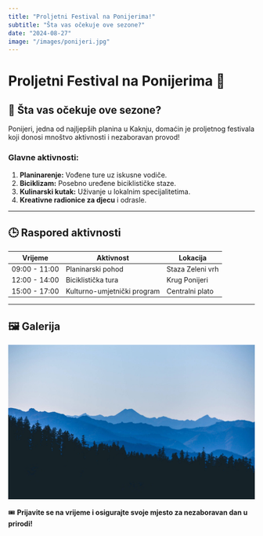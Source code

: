 ```yaml
---
title: "Proljetni Festival na Ponijerima!"
subtitle: "Šta vas očekuje ove sezone?"
date: "2024-08-27"
image: "/images/ponijeri.jpg"
---
```


# **Proljetni Festival na Ponijerima 🎉**

## 🌄 **Šta vas očekuje ove sezone?**

Ponijeri, jedna od najljepših planina u Kaknju, domaćin je proljetnog festivala koji donosi mnoštvo aktivnosti i nezaboravan provod!

### **Glavne aktivnosti:**

1. **Planinarenje:** Vođene ture uz iskusne vodiče.
2. **Biciklizam:** Posebno uređene biciklističke staze.
3. **Kulinarski kutak:** Uživanje u lokalnim specijalitetima.
4. **Kreativne radionice za djecu** i odrasle.

---

## 🕒 **Raspored aktivnosti**

| Vrijeme       | Aktivnost                   | Lokacija         |
| ------------- | --------------------------- | ---------------- |
| 09:00 - 11:00 | Planinarski pohod           | Staza Zeleni vrh |
| 12:00 - 14:00 | Biciklistička tura          | Krug Ponijeri    |
| 15:00 - 17:00 | Kulturno-umjetnički program | Centralni plato  |

---

## 🖼️ **Galerija**

![Proljetni pogled na Ponijere](../public/images/ponijeri.jpg)

🎟️ **Prijavite se na vrijeme i osigurajte svoje mjesto za nezaboravan dan u prirodi!**
